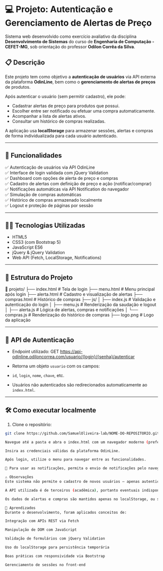 # 💻 Projeto: Autenticação e Gerenciamento de Alertas de Preço

Sistema web desenvolvido como exercício avaliativo da disciplina **Desenvolvimento de Sistemas** do curso de **Engenharia de Computação - CEFET-MG**, sob orientação do professor **Odilon Corrêa da Silva**.

## 📋 Descrição

Este projeto tem como objetivo a **autenticação de usuários** via API externa da plataforma **OdinLine**, bem como o **gerenciamento de alertas de preços** de produtos.

Após autenticar o usuário (sem permitir cadastro), ele pode:

- Cadastrar alertas de preço para produtos que possui.
- Escolher entre ser notificado ou efetuar uma compra automaticamente.
- Acompanhar a lista de alertas ativos.
- Consultar um histórico de compras realizadas.

A aplicação usa **localStorage** para armazenar sessões, alertas e compras de forma individualizada para cada usuário autenticado.

---

## 🚀 Funcionalidades

✅ Autenticação de usuários via API OdinLine  
✅ Interface de login validada com jQuery Validation  
✅ Dashboard com opções de alerta de preço e compras  
✅ Cadastro de alertas com definição de preço e ação (notificar/comprar)  
✅ Notificações automáticas via API Notification do navegador  
✅ Simulação de compras automáticas  
✅ Histórico de compras armazenado localmente  
✅ Logout e proteção de páginas por sessão  

---

## 🧑‍💻 Tecnologias Utilizadas

- HTML5
- CSS3 (com Bootstrap 5)
- JavaScript ES6
- jQuery & jQuery Validation
- Web API (Fetch, LocalStorage, Notifications)

---

## 📂 Estrutura do Projeto

📁 projeto/
├── index.html # Tela de login
├── menu.html # Menu principal após login
├── alerta.html # Cadastro e visualização de alertas
├── compras.html # Histórico de compras
├── js/
│ ├── index.js # Validação e autenticação do login
│ ├── menu.js # Renderização da saudação e logout
│ ├── alerta.js # Lógica de alertas, compras e notificações
│ └── compras.js # Renderização do histórico de compras
├── logo.png # Logo da aplicação

---
## 🔐 API de Autenticação

- Endpoint utilizado:
GET https://api-odinline.odiloncorrea.com/usuario/{login}/{senha}/autenticar

- Retorna um objeto `usuario` com os campos:
- `id`, `login`, `nome`, `chave`, etc.
- Usuários não autenticados são redirecionados automaticamente ao `index.html`.

---

## 🛠️ Como executar localmente

1. Clone o repositório:
 ```bash
git clone https://github.com/SamuelOliveira-lab/NOME-DO-REPOSITORIO.git

Navegue até a pasta e abra o index.html com um navegador moderno (preferencialmente Chrome).

Insira as credenciais válidas da plataforma OdinLine.

Após login, utilize o menu para navegar entre as funcionalidades.

🔔 Para usar as notificações, permita o envio de notificações pelo navegador quando solicitado.

⚠️ Observações
Este sistema não permite o cadastro de novos usuários — apenas autenticação de quem já está registrado na plataforma OdinLine.

A API utilizada é de terceiros (acadêmica), portanto eventuais indisponibilidades podem afetar o funcionamento da aplicação.

Os dados de alertas e compras são mantidos apenas no localStorage, ou seja, não persistem entre navegadores ou em modo anônimo.

🧠 Aprendizados
Durante o desenvolvimento, foram aplicados conceitos de:

Integração com APIs REST via Fetch

Manipulação de DOM com JavaScript

Validação de formulários com jQuery Validation

Uso do localStorage para persistência temporária

Boas práticas com responsividade via Bootstrap

Gerenciamento de sessões no front-end
